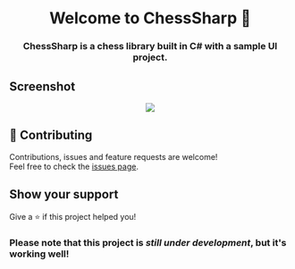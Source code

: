 <h1 align="center">Welcome to ChessSharp 👋</h1>

<h3 align="center">ChessSharp is a chess library built in C# with a sample UI project.</h3>

## Screenshot

<p align="center">
  <img src="https://user-images.githubusercontent.com/31348972/62772795-c8ecb300-baa0-11e9-80a0-fc334f643547.png">
</p>

## 🤝 Contributing

Contributions, issues and feature requests are welcome!<br />Feel free to check the [issues page](https://github.com/Youssef1313/ChessSharp/issues).


## Show your support

Give a ⭐️ if this project helped you!

### Please note that this project is *still under development*, but it's working well!
